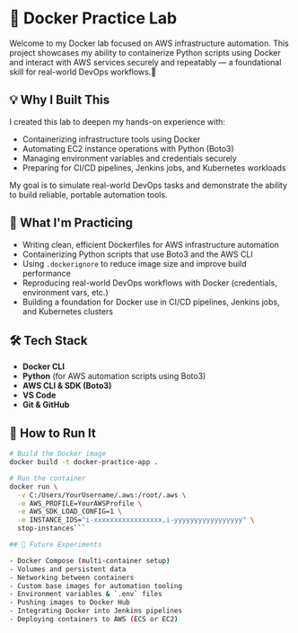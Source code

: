# 🐳 Docker Practice Lab

Welcome to my Docker lab focused on AWS infrastructure automation. This project showcases my ability to containerize Python scripts using Docker and interact with AWS services securely and repeatably — a foundational skill for real-world DevOps workflows.🚀

## 💡 Why I Built This

I created this lab to deepen my hands-on experience with:

- Containerizing infrastructure tools using Docker
- Automating EC2 instance operations with Python (Boto3)
- Managing environment variables and credentials securely
- Preparing for CI/CD pipelines, Jenkins jobs, and Kubernetes workloads

My goal is to simulate real-world DevOps tasks and demonstrate the ability to build reliable, portable automation tools.






## 🧠 What I'm Practicing

- Writing clean, efficient Dockerfiles for AWS infrastructure automation
- Containerizing Python scripts that use Boto3 and the AWS CLI
- Using `.dockerignore` to reduce image size and improve build performance
- Reproducing real-world DevOps workflows with Docker (credentials, environment vars, etc.)
- Building a foundation for Docker use in CI/CD pipelines, Jenkins jobs, and Kubernetes clusters

## 🛠️ Tech Stack

- **Docker CLI**
- **Python** (for AWS automation scripts using Boto3)
- **AWS CLI & SDK (Boto3)**
- **VS Code**
- **Git & GitHub**

## 🚀 How to Run It

```bash
# Build the Docker image
docker build -t docker-practice-app .

# Run the container
docker run \
  -v C:/Users/YourUsername/.aws:/root/.aws \
  -e AWS_PROFILE=YourAWSProfile \
  -e AWS_SDK_LOAD_CONFIG=1 \
  -e INSTANCE_IDS="i-xxxxxxxxxxxxxxxxx,i-yyyyyyyyyyyyyyyyy" \
  stop-instances```

## 🧪 Future Experiments

- Docker Compose (multi-container setup)
- Volumes and persistent data
- Networking between containers
- Custom base images for automation tooling
- Environment variables & `.env` files
- Pushing images to Docker Hub
- Integrating Docker into Jenkins pipelines
- Deploying containers to AWS (ECS or EC2)
